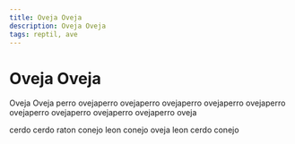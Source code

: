 ```yaml
---
title: Oveja Oveja
description: Oveja Oveja
tags: reptil, ave
---
```


# Oveja Oveja

Oveja Oveja perro ovejaperro ovejaperro ovejaperro ovejaperro ovejaperro ovejaperro ovejaperro ovejaperro ovejaperro oveja

cerdo cerdo raton conejo leon conejo oveja leon cerdo conejo
